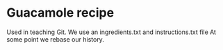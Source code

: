 # Guacamole recipe

Used in teaching Git.
We use an ingredients.txt and instructions.txt file
At some point we rebase our history.
